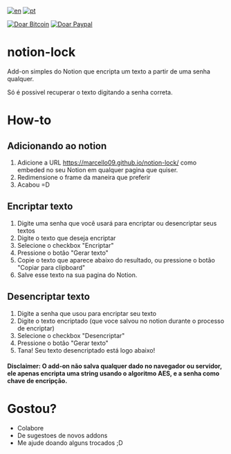 [![en](https://img.shields.io/badge/lang-en-red.svg)](https://github.com/Marcello09/notion-lock/blob/main/README.md)
[![pt](https://img.shields.io/badge/lang-pt-red.svg)](https://github.com/Marcello09/notion-lock/blob/main/README.pt-BR.md)


[![Doar Bitcoin](https://img.shields.io/badge/Doar-Bitcoin-green.svg)](https://marcello09.github.io/donate-bitcoin/?amount=5&currency=BRL)
[![Doar Paypal](https://img.shields.io/badge/Doar-Paypal-blue.svg)](https://www.paypal.com/donate?business=V3VEBC9N4S6ES&no_recurring=0&currency_code=BRL)

# notion-lock

Add-on simples do Notion que encripta um texto a partir de uma senha qualquer.

Só é possivel recuperar o texto digitando a senha correta.

# How-to

## Adicionando ao notion

1. Adicione a URL https://marcello09.github.io/notion-lock/ como embeded no seu Notion em qualquer pagina que quiser.
2. Redimensione o frame da maneira que preferir
3. Acabou =D

## Encriptar texto

1. Digite uma senha que você usará para encriptar ou desencriptar seus textos
2. Digite o texto que deseja encriptar
3. Selecione o checkbox "Encriptar"
4. Pressione o botão "Gerar texto"
5. Copie o texto que aparece abaixo do resultado, ou pressione o botão "Copiar para clipboard"
6. Salve esse texto na sua pagina do Notion.

## Desencriptar texto

1. Digite a senha que usou para encriptar seu texto
2. Digite o texto encriptado (que voce salvou no notion durante o processo de encriptar)
3. Selecione o checkbox "Desencriptar"
4. Pressione o botão "Gerar texto"
5. Tana! Seu texto desencriptado está logo abaixo!

#### Disclaimer: O add-on não salva qualquer dado no navegador ou servidor, ele apenas encripta uma string usando o algoritmo AES, e a senha como chave de encripção. 

# Gostou?

* Colabore
* De sugestoes de novos addons
* Me ajude doando alguns trocados ;D
